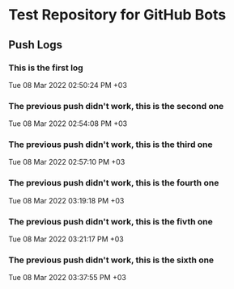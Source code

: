 # Test Repository for GitHub Bots

## Push Logs
### This is the first log
Tue 08 Mar 2022 02:50:24 PM +03
### The previous push didn't work, this is the second one
Tue 08 Mar 2022 02:54:08 PM +03
### The previous push didn't work, this is the third one
Tue 08 Mar 2022 02:57:10 PM +03
### The previous push didn't work, this is the fourth one
Tue 08 Mar 2022 03:19:18 PM +03
### The previous push didn't work, this is the fivth one
Tue 08 Mar 2022 03:21:17 PM +03
### The previous push didn't work, this is the sixth one
Tue 08 Mar 2022 03:37:55 PM +03
